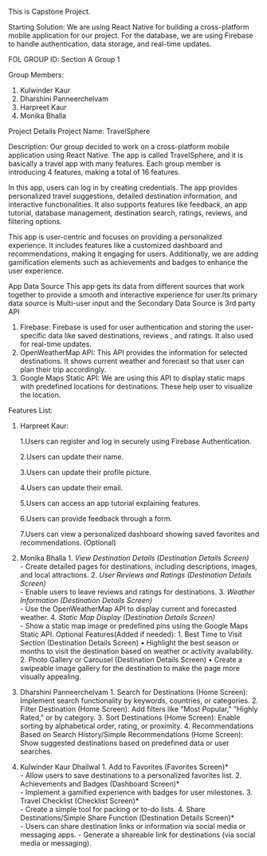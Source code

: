 This is Capstone Project.


Starting Solution: 
We are using React Native for building a cross-platform mobile application for our project. For the database, we are using Firebase to handle authentication, data storage, and real-time updates.

FOL GROUP ID: Section A Group 1


Group Members:
1. Kulwinder Kaur
2. Dharshini Panneerchelvam
3. Harpreet Kaur
4. Monika Bhalla

Project Details
Project Name: TravelSphere

Description:
Our group decided to work on a cross-platform mobile application using React Native. The app is called TravelSphere, and it is basically a travel app with many features. Each group member is introducing 4 features, making a total of 16 features.

In this app, users can log in by creating credentials. The app provides personalized travel suggestions, detailed destination information, and interactive functionalities. It also supports features like feedback, an app tutorial, database management, destination search, ratings, reviews, and filtering options.

This app is user-centric and focuses on providing a personalized experience. It includes features like a customized dashboard and recommendations, making it engaging for users. Additionally, we are adding gamification elements such as achievements and badges to enhance the user experience.

App Data Source
This app gets its data from different sources that work together to provide a smooth and interactive experience for user.Its primary data source is Multi-user input and the Secondary Data Source is 3rd party API 
1. Firebase: 
   Firebase is used for user authentication and storing the user-specific data like saved destinations, reviews , and ratings. It also used for real-time updates.
2. OpenWeatherMap API:
   This API provides the information for selected destinations. It shows current weather and forecast so that user can plan their trip accordingly.
3. Google Maps Static API:
   We are using this API to display static maps with predefined locations for destinations. These help user to visualize the location.


Features List: 
1. Harpreet Kaur:

      1.Users can register and log in securely using Firebase Authentication.

      2.Users can update their name.

      3.Users can update their profile picture.

      4.Users can update their email.

      5.Users can access an app tutorial explaining features.

      6.Users can provide feedback through a form.
      
      7.Users can view a personalized dashboard showing saved favorites and recommendations. (Optional)

2. Monika Bhalla
         1. *View Destination Details (Destination Details Screen)*  
            - Create detailed pages for destinations, including descriptions, images, and local attractions.
         2. *User Reviews and Ratings (Destination Details Screen)*  
            - Enable users to leave reviews and ratings for destinations.
         3. *Weather Information (Destination Details Screen)*  
            - Use the OpenWeatherMap API to display current and forecasted weather.
         4. *Static Map Display (Destination Details Screen)*  
            - Show a static map image or predefined pins using the Google Maps Static API.
      Optional Features(Added if needed): 
         1. Best Time to Visit Section (Destination Details Screen)
         •	Highlight the best season or months to visit the destination based on weather or activity availability.
         2. Photo Gallery or Carousel (Destination Details Screen)
         •	Create a swipeable image gallery for the destination to make the page more visually appealing.
3. Dharshini Panneerchelvam
        1. Search for Destinations (Home Screen): Implement search functionality by keywords, countries, or categories. 
        2. Filter Destination (Home Screen): Add filters like "Most Popular," "Highly Rated," or by category. 
        3. Sort Destinations (Home Screen): Enable sorting by alphabetical order, rating, or proximity. 
        4. Recommendations Based on Search History/Simple Recommendations (Home Screen): Show suggested destinations based on predefined data or user searches.

4. Kulwinder Kaur Dhailwal
        1. Add to Favorites (Favorites Screen)*  
           - Allow users to save destinations to a personalized favorites list.
        2. Achievements and Badges (Dashboard Screen)*  
           - Implement a gamified experience with badges for user milestones.
        3. Travel Checklist (Checklist Screen)*  
           - Create a simple tool for packing or to-do lists.
        4. Share Destinations/Simple Share Function (Destination Details Screen)*  
           - Users can share destination links or information via social media or messaging apps. 
           - Generate a shareable link for destinations (via social media or messaging). 

